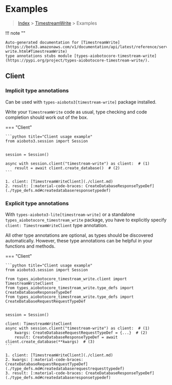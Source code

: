 # Examples

> [Index](../README.md) > [TimestreamWrite](./README.md) > Examples

!!! note ""

    Auto-generated documentation for [TimestreamWrite](https://boto3.amazonaws.com/v1/documentation/api/latest/reference/services/timestream-write.html#TimestreamWrite)
    type annotations stubs module [types-aiobotocore-timestream-write](https://pypi.org/project/types-aiobotocore-timestream-write/).

## Client

### Implicit type annotations

Can be used with `types-aioboto3[timestream-write]` package installed.

Write your `TimestreamWrite` code as usual,
type checking and code completion should work out of the box.



=== "Client"

    ```python title="Client usage example"
    from aioboto3.session import Session


    session = Session()

    async with session.client("timestream-write") as client:  # (1)
        result = await client.create_database()  # (2)
    ```

    1. client: [TimestreamWriteClient](./client.md)
    2. result: [:material-code-braces: CreateDatabaseResponseTypeDef](./type_defs.md#createdatabaseresponsetypedef) 






### Explicit type annotations

With `types-aioboto3-lite[timestream-write]`
or a standalone `types_aiobotocore_timestream_write` package, you have to explicitly specify
`client: TimestreamWriteClient` type annotation.

All other type annotations are optional, as types should be discovered automatically.
However, these type annotations can be helpful in your functions and methods.


=== "Client"

    ```python title="Client usage example"
    from aioboto3.session import Session

    from types_aiobotocore_timestream_write.client import TimestreamWriteClient
    from types_aiobotocore_timestream_write.type_defs import CreateDatabaseResponseTypeDef
    from types_aiobotocore_timestream_write.type_defs import CreateDatabaseRequestRequestTypeDef


    session = Session()

    client: TimestreamWriteClient
    async with session.client("timestream-write") as client:  # (1)
        kwargs: CreateDatabaseRequestRequestTypeDef = {...}  # (2)
        result: CreateDatabaseResponseTypeDef = await client.create_database(**kwargs)  # (3)
    ```

    1. client: [TimestreamWriteClient](./client.md)
    2. kwargs: [:material-code-braces: CreateDatabaseRequestRequestTypeDef](./type_defs.md#createdatabaserequestrequesttypedef) 
    3. result: [:material-code-braces: CreateDatabaseResponseTypeDef](./type_defs.md#createdatabaseresponsetypedef) 






